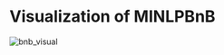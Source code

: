 # Visualization of MINLPBnB

![bnb_visual](https://user-images.githubusercontent.com/4931746/32680759-7b111e16-c66c-11e7-8348-b4bc8a5a0ab0.png)
